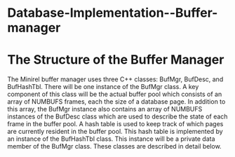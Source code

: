 # Database-Implementation--Buffer-manager
# The Structure of the Buffer Manager
The Minirel buffer manager uses three C++ classes:  BufMgr, BufDesc,  and BufHashTbl. There will be one instance of the BufMgr class.  A key component of this class will be the actual buffer pool which consists of an array of NUMBUFS frames,  each the size of a database page.    In addition to this array, the BufMgr instance also contains an array of NUMBUFS instances of the BufDesc class which are used to describe the state of each frame in the buffer pool.   A hash table is used to keep track of which pages are currently resident in the buffer pool.  This hash table is  implemented by an instance of the BufHashTbl class. This instance will be a private data member of the BufMgr class.  These classes are described in detail below.
